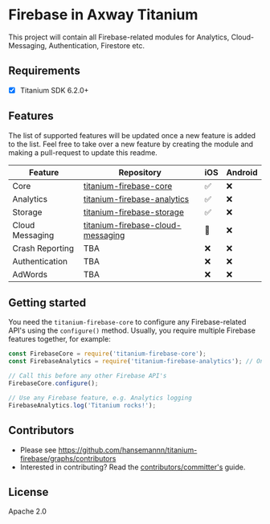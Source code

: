 # Firebase in Axway Titanium
This project will contain all Firebase-related modules for Analytics, Cloud-Messaging, Authentication, Firestore etc.

## Requirements
- [x] Titanium SDK 6.2.0+

## Features
The list of supported features will be updated once a new feature is added to the list. 
Feel free to take over a new feature by creating the module and making a pull-request to update this readme.

| Feature | Repository | iOS | Android |
| --- | --- | --- | --- |
| Core | [titanium-firebase-core](https://github.com/hansemannn/titanium-firebase-core) | ✅ | ❌ |
| Analytics | [titanium-firebase-analytics](https://github.com/hansemannn/titanium-firebase-analytics) | ✅ | ❌ |
| Storage | [titanium-firebase-storage](https://github.com/hansemannn/titanium-firebase-storage) | ✅ | ❌ |
| Cloud Messaging | [titanium-firebase-cloud-messaging](https://github.com/hansemannn/titanium-firebase-cloud-messaging) | 🔄 | ❌ |
| Crash Reporting | TBA | ❌ | ❌ |
| Authentication | TBA | ❌ | ❌ |
| AdWords | TBA | ❌ | ❌ |

## Getting started
You need the `titanium-firebase-core` to configure any Firebase-related API's using the `configure()` method. Usually, you require multiple
Firebase features together, for example:
```js
const FirebaseCore = require('titanium-firebase-core');
const FirebaseAnalytics = require('titanium-firebase-analytics'); // One of the Titanium Firebase modules

// Call this before any other Firebase API's
FirebaseCore.configure();

// Use any Firebase feature, e.g. Analytics logging
FirebaseAnalytics.log('Titanium rocks!');
```

## Contributors
* Please see https://github.com/hansemannn/titanium-firebase/graphs/contributors
* Interested in contributing? Read the [contributors/committer's](https://wiki.appcelerator.org/display/community/Home) guide.

## License 
Apache 2.0
